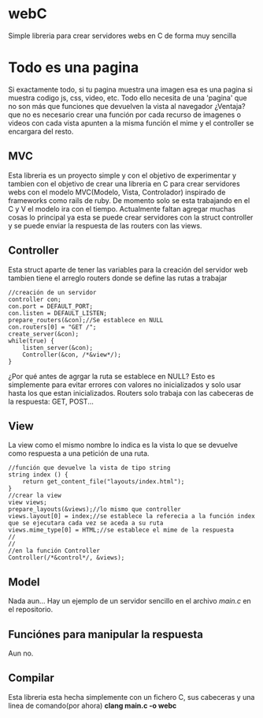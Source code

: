 # webC
Simple libreria para crear servidores webs en C de forma muy sencilla
# Todo es una pagina
Si exactamente todo, si tu pagina muestra una imagen esa es una pagina
si muestra codigo js, css, video, etc. Todo ello necesita de una 'pagina'
que no son más que funciones que devuelven la vista al navegador ¿Ventaja? que no es necesario crear una función por cada recurso de imagenes o videos con cada vista apunten a la misma función el mime y el controller se encargara del resto.
## MVC
Esta libreria es un proyecto simple y con el objetivo de experimentar y tambien con el objetivo de crear una libreria en C para crear servidores webs con el modelo MVC(Modelo, Vista, Controlador)
inspirado de frameworks como rails de ruby.
De momento solo se esta trabajando en el C y V el modelo ira con el tiempo.
Actualmente faltan agregar muchas cosas lo principal ya esta se puede crear servidores con la struct controller y se puede enviar la respuesta de las routers con las views.
## Controller
Esta struct aparte de tener las variables para la creación del servidor web
tambien tiene el arreglo routers donde se define las rutas a trabajar
```
//creación de un servidor
controller con;
con.port = DEFAULT_PORT;
con.listen = DEFAULT_LISTEN;
prepare_routers(&con);//Se establece en NULL
con.routers[0] = "GET /";
create_server(&con);
while(true) {
    listen_server(&con);
    Controller(&con, /*&view*/);
}
```
¿Por qué antes de agrgar la ruta se establece en NULL?
Esto es simplemente para evitar errores con valores no inicializados y solo usar hasta los que estan inicializados.
Routers solo trabaja con las cabeceras de la respuesta: GET, POST...
## View
La view como el mismo nombre lo indica
es la vista lo que se devuelve como
respuesta a una petición de una ruta.
```
//función que devuelve la vista de tipo string
string index () {
    return get_content_file("layouts/index.html");
}
//crear la view
view views;
prepare_layouts(&views);//lo mismo que controller
views.layout[0] = index;//se establece la referecia a la función index que se ejecutara cada vez se aceda a su ruta
views.mime_type[0] = HTML;//se establece el mime de la respuesta
//
//
//en la función Controller
Controller(/*&control*/, &views);
```
## Model
Nada aun...
Hay un ejemplo de un servidor sencillo en el archivo *main.c*
en el repositorio.
## Funciónes para manipular la respuesta
Aun no.
## Compilar
Esta libreria esta hecha simplemente con un fichero C, 
sus cabeceras y una linea de comando(por ahora) **clang main.c -o webc**
